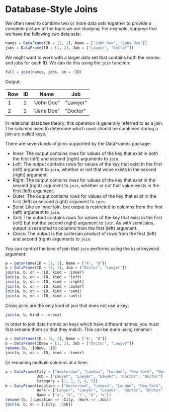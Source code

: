 # Database-Style Joins

We often need to combine two or more data sets together to provide a complete picture of the topic we are studying. For example, suppose that we have the following two data sets:

```julia
names = DataFrame(ID = [1, 2], Name = ["John Doe", "Jane Doe"])
jobs = DataFrame(ID = [1, 2], Job = ["Lawyer", "Doctor"])
```

We might want to work with a larger data set that contains both the names and jobs for each ID. We can do this using the `join` function:

```julia
full = join(names, jobs, on = :ID)
```

Output:

| Row | ID | Name       | Job      |
|-----|----|------------|----------|
| 1   | 1  | "John Doe" | "Lawyer" |
| 2   | 1  | "Jane Doe" | "Doctor" |

In relational database theory, this operation is generally referred to as a join. The columns used to determine which rows should be combined during a join are called keys.

There are seven kinds of joins supported by the DataFrames package:

-   Inner: The output contains rows for values of the key that exist in both the first (left) and second (right) arguments to `join`.
-   Left: The output contains rows for values of the key that exist in the first (left) argument to `join`, whether or not that value exists in the second (right) argument.
-   Right: The output contains rows for values of the key that exist in the second (right) argument to `join`, whether or not that value exists in the first (left) argument.
-   Outer: The output contains rows for values of the key that exist in the first (left) or second (right) argument to `join`.
-   Semi: Like an inner join, but output is restricted to columns from the first (left) argument to `join`.
-   Anti: The output contains rows for values of the key that exist in the first (left) but not the second (right) argument to `join`. As with semi joins, output is restricted to columns from the first (left) argument.
-   Cross: The output is the cartesian product of rows from the first (left) and second (right) arguments to `join`.

You can control the kind of join that `join` performs using the `kind` keyword argument:

```julia
a = DataFrame(ID = [1, 2], Name = ["A", "B"])
b = DataFrame(ID = [1, 3], Job = ["Doctor", "Lawyer"])
join(a, b, on = :ID, kind = :inner)
join(a, b, on = :ID, kind = :left)
join(a, b, on = :ID, kind = :right)
join(a, b, on = :ID, kind = :outer)
join(a, b, on = :ID, kind = :semi)
join(a, b, on = :ID, kind = :anti)
```

Cross joins are the only kind of join that does not use a key:

```julia
join(a, b, kind = :cross)
```

In order to join data frames on keys which have different names, you must first rename them so that they match. This can be done using rename!:

```julia
a = DataFrame(ID = [1, 2], Name = ["A", "B"])
b = DataFrame(IDNew = [1, 2], Job = ["Doctor", "Lawyer"])
rename!(b, :IDNew, :ID)
join(a, b, on = :ID, kind = :inner)
```

Or renaming multiple columns at a time:

```julia
a = DataFrame(City = ["Amsterdam", "London", "London", "New York", "New York"],
              Job = ["Lawyer", "Lawyer", "Lawyer", "Doctor", "Doctor"],
              Category = [1, 2, 3, 4, 5])
b = DataFrame(Location = ["Amsterdam", "London", "London", "New York", "New York"],
              Work = ["Lawyer", "Lawyer", "Lawyer", "Doctor", "Doctor"],
              Name = ["a", "b", "c", "d", "e"])
rename!(b, [:Location => :City, :Work => :Job])
join(a, b, on = [:City, :Job])
```
